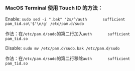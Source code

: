### MacOS Terminal 使用 Touch ID 的方法：

Enable: `sudo sed -i ".bak" '2s/^/auth       sufficient     pam_tid.so\'$'\n/g' /etc/pam.d/sudo`

作法：在`/etc/pam.d/sudo`的第二行加入`auth       sufficient     pam_tid.so`

Disable: `sudo mv /etc/pam.d/sudo.bak /etc/pam.d/sudo`

作法：在`/etc/pam.d/sudo`的第二行移除`auth       sufficient     pam_tid.so`

